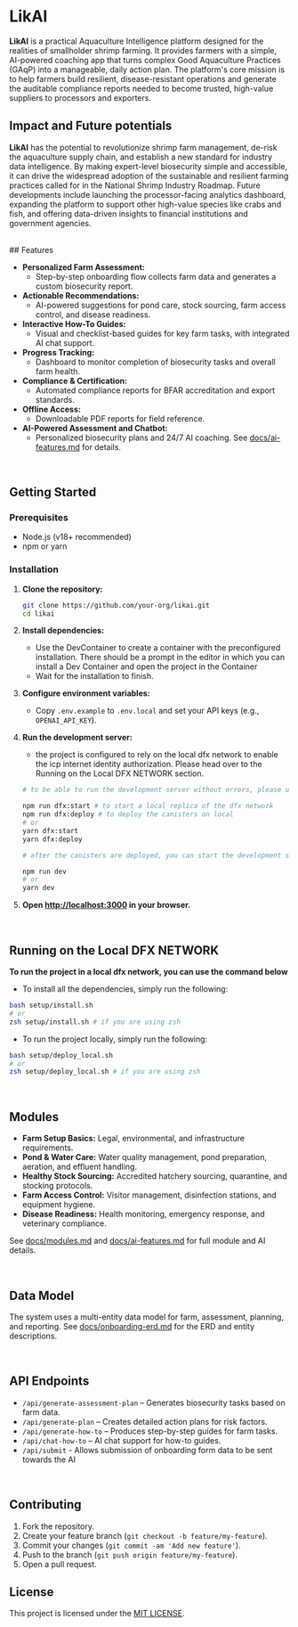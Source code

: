 # LikAI

**LikAI** is a practical Aquaculture Intelligence platform designed for the realities of smallholder shrimp farming. It provides farmers with a simple, AI-powered coaching app that turns complex Good Aquaculture Practices (GAqP) into a manageable, daily action plan. The platform's core mission is to help farmers build resilient, disease-resistant operations and generate the auditable compliance reports needed to become trusted, high-value suppliers to processors and exporters.

## Impact and Future potentials

**LikAI** has the potential to revolutionize shrimp farm management, de-risk the aquaculture supply chain, and establish a new standard for industry data intelligence. By making expert-level biosecurity simple and accessible, it can drive the widespread adoption of the sustainable and resilient farming practices called for in the National Shrimp Industry Roadmap. Future developments include launching the processor-facing analytics dashboard, expanding the platform to support other high-value species like crabs and fish, and offering data-driven insights to financial institutions and government agencies.

<br>
## Features

- **Personalized Farm Assessment:** 
   - Step-by-step onboarding flow collects farm data and generates a custom biosecurity report.
- **Actionable Recommendations:** 
   - AI-powered suggestions for pond care, stock sourcing, farm access control, and disease readiness.
- **Interactive How-To Guides:** 
   - Visual and checklist-based guides for key farm tasks, with integrated AI chat support.
- **Progress Tracking:** 
   - Dashboard to monitor completion of biosecurity tasks and overall farm health.
- **Compliance & Certification:** 
   - Automated compliance reports for BFAR accreditation and export standards.
- **Offline Access:** 
   - Downloadable PDF reports for field reference.
- **AI-Powered Assessment and Chatbot:** 
   - Personalized biosecurity plans and 24/7 AI coaching. See [docs/ai-features.md](docs/ai-features.md) for details.

<br>

## Getting Started

### Prerequisites

- Node.js (v18+ recommended)
- npm or yarn

### Installation

1. **Clone the repository:**

   ```sh
   git clone https://github.com/your-org/likai.git
   cd likai
   ```

2. **Install dependencies:**
   - Use the DevContainer to create a container with the preconfigured installation. There should be a prompt in the editor in which you can install a Dev Container and open the project in the Container
   - Wait for the installation to finish.

3. **Configure environment variables:**
   - Copy `.env.example` to `.env.local` and set your API keys (e.g., `OPENAI_API_KEY`).

4. **Run the development server:**
   - the project is configured to rely on the local dfx network to enable the icp internet identity authorization. Please head over to the Running on the Local DFX NETWORK section.


   ```sh
   # to be able to run the development server without errors, please use the commands below.

   npm run dfx:start # to start a local replica of the dfx network
   npm run dfx:deploy # to deploy the canisters on local
   # or
   yarn dfx:start
   yarn dfx:deploy

   # after the canisters are deployed, you can start the development server by using the commands below:
   
   npm run dev
   # or
   yarn dev
   ```

5. **Open [http://localhost:3000](http://localhost:3000) in your browser.**

<br>

## Running on the Local DFX NETWORK

**To run the project in a local dfx network, you can use the command below**

- To install all the dependencies, simply run the following:

```sh
bash setup/install.sh
# or 
zsh setup/install.sh # if you are using zsh
```
- To run the project locally, simply run the following:

```sh
bash setup/deploy_local.sh
# or 
zsh setup/deploy_local.sh # if you are using zsh
```

<br>

## Modules

- **Farm Setup Basics:** Legal, environmental, and infrastructure requirements.
- **Pond & Water Care:** Water quality management, pond preparation, aeration, and effluent handling.
- **Healthy Stock Sourcing:** Accredited hatchery sourcing, quarantine, and stocking protocols.
- **Farm Access Control:** Visitor management, disinfection stations, and equipment hygiene.
- **Disease Readiness:** Health monitoring, emergency response, and veterinary compliance.

See [docs/modules.md](docs/modules.md) and [docs/ai-features.md](docs/ai-features.md) for full module and AI details.

<br>

## Data Model

The system uses a multi-entity data model for farm, assessment, planning, and reporting. See [docs/onboarding-erd.md](docs/onboarding-erd.md) for the ERD and entity descriptions.

<br>

## API Endpoints

- `/api/generate-assessment-plan` – Generates biosecurity tasks based on farm data.
- `/api/generate-plan` – Creates detailed action plans for risk factors.
- `/api/generate-how-to` – Produces step-by-step guides for farm tasks.
- `/api/chat-how-to` – AI chat support for how-to guides.
- `/api/submit` - Allows submission of onboarding form data to be sent towards the AI

<br>

## Contributing

1. Fork the repository.
2. Create your feature branch (`git checkout -b feature/my-feature`).
3. Commit your changes (`git commit -am 'Add new feature'`).
4. Push to the branch (`git push origin feature/my-feature`).
5. Open a pull request.

## License

This project is licensed under the [MIT LICENSE](LICENSE).
